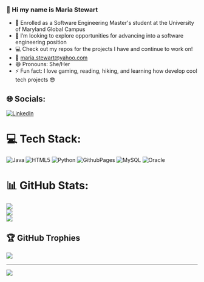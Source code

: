 ### :wave: Hi my name is Maria Stewart
- 🌱 Enrolled as a Software Engineering Master's student at the University of Maryland Global Campus
- :eyes: I’m looking to explore opportunities for advancing into a software engineering position
- :computer: Check out my repos for the projects I have and continue to work on!
- :email: maria.stewart@yahoo.com 
- 😄 Pronouns: She/Her
- ⚡ Fun fact: I love gaming, reading, hiking, and learning how develop cool tech projects :sunglasses:

## 🌐 Socials:
[![LinkedIn](https://img.shields.io/badge/LinkedIn-%230077B5.svg?logo=linkedin&logoColor=white)](https://linkedin.com/in/maria-stewart-96b245127) 

# 💻 Tech Stack:
![Java](https://img.shields.io/badge/java-%23ED8B00.svg?style=for-the-badge&logo=openjdk&logoColor=white) ![HTML5](https://img.shields.io/badge/html5-%23E34F26.svg?style=for-the-badge&logo=html5&logoColor=white) ![Python](https://img.shields.io/badge/python-3670A0?style=for-the-badge&logo=python&logoColor=ffdd54) ![GithubPages](https://img.shields.io/badge/github%20pages-121013?style=for-the-badge&logo=github&logoColor=white) ![MySQL](https://img.shields.io/badge/mysql-%2300000f.svg?style=for-the-badge&logo=mysql&logoColor=white) ![Oracle](https://img.shields.io/badge/Oracle-F80000?style=for-the-badge&logo=oracle&logoColor=white)
# 📊 GitHub Stats:
![](https://github-readme-stats.vercel.app/api?username=maria-stewart&theme=dark&hide_border=false&include_all_commits=false&count_private=false)<br/>
![](https://github-readme-streak-stats.herokuapp.com/?user=maria-stewart&theme=dark&hide_border=false)<br/>
![](https://github-readme-stats.vercel.app/api/top-langs/?username=maria-stewart&theme=dark&hide_border=false&include_all_commits=false&count_private=false&layout=compact)

## 🏆 GitHub Trophies
![](https://github-profile-trophy.vercel.app/?username=maria-stewart&theme=radical&no-frame=false&no-bg=true&margin-w=4)

---
[![](https://visitcount.itsvg.in/api?id=maria-stewart&icon=2&color=6)](https://visitcount.itsvg.in)

<!-- Proudly created with GPRM ( https://gprm.itsvg.in ) -->


<!-- Proudly created with GPRM ( https://gprm.itsvg.in ) -->
